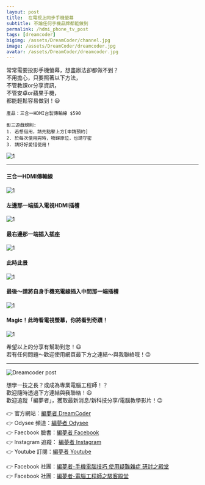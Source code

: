 ```yaml
---
layout: post
title:  在電視上同步手機螢幕
subtitle: 不論任何手機品牌都能做到
permalink: /hdmi_phone_tv_post
tags: [dreamcoder]
bigimg: /assets/DreamCoder/channel.jpg
image: /assets/DreamCoder/dreamcoder.jpg
avatar: /assets/DreamCoder/dreamcoder.jpg
---
```


常常需要投影手機螢幕，想盡辦法卻都做不到？  
不用擔心，只要照著以下方法，  
不管教課or分享資訊，  
不管安卓or蘋果手機，  
都能輕鬆容易做到！:smiley:

```
產品：三合一HDMI台製傳輸線 $590

彰三遊戲規則: 
1. 若想借用，請先點擊上方[申請預約]
2. 於每次使用完時，物歸原位，也請守密
3. 請好好愛惜使用！
```

![1](/assets/computer-skills/hdmi-phone-tv/1.jpg)

---

#### 三合一HDMI傳輸線

![1](/assets/computer-skills/hdmi-phone-tv/4.jpg)

#### 左邊那一端插入電視HDMI插槽

![1](/assets/computer-skills/hdmi-phone-tv/3.jpg)

#### 最右邊那一端插入插座

![1](/assets/computer-skills/hdmi-phone-tv/2.jpg)

#### 此時此景

![1](/assets/computer-skills/hdmi-phone-tv/8.jpg)

#### 最後～請將自身手機充電線插入中間那一端插槽

![1](/assets/computer-skills/hdmi-phone-tv/6.jpg)

#### Magic！此時看電視螢幕，你將看到奇蹟！

![1](/assets/computer-skills/hdmi-phone-tv/7.jpg)

希望以上的分享有幫助到您！:smiley:  
若有任何問題～歡迎使用網頁最下方之連結～與我聯絡哦！:wink:

---

![Dreamcoder post](/assets/DreamCoder/post.jpg)

想學一技之長？或成為專業電腦工程師！？  
歡迎隨時透過下方連結與我聯絡！:smiley:  
歡迎追蹤「編夢者」，獲取最新消息/新科技分享/電腦教學影片！:wink:

:point_right: 官方網站：[編夢者 DreamCoder]  
:point_right: Odysee 頻道：[編夢者 Odysee]  
:point_right: Faecbook 臉書：[編夢者 Facebook]  
:point_right: Instagram 追蹤： [編夢者 Instagram]  
:point_right: Youtube 訂閱：[編夢者 Youtube]

:point_right: Facebook 社團：[編夢者-手機電腦技巧 使用疑難雜症 研討之殿堂]  
:point_right: Facebook 社團：[編夢者-電腦工程師之駭客殿堂]  


[編夢者 DreamCoder]: https://tomyhhc.com
[編夢者 Odysee]: https://odysee.com/@dreamcoder:f
[編夢者 Facebook]: https://www.facebook.com/dreamcoder.tw/
[編夢者 Instagram]: https://www.instagram.com/dreamcoder.tw/
[編夢者 Youtube]: https://www.youtube.com/channel/UCz_uOmu2iDuQt86ZfCrIRCQ
[編夢者-手機電腦技巧 使用疑難雜症 研討之殿堂]: https://www.facebook.com/groups/dc.computer.skills.community/ 
[編夢者-電腦工程師之駭客殿堂]: https://www.facebook.com/groups/dreamcoder.hackers


